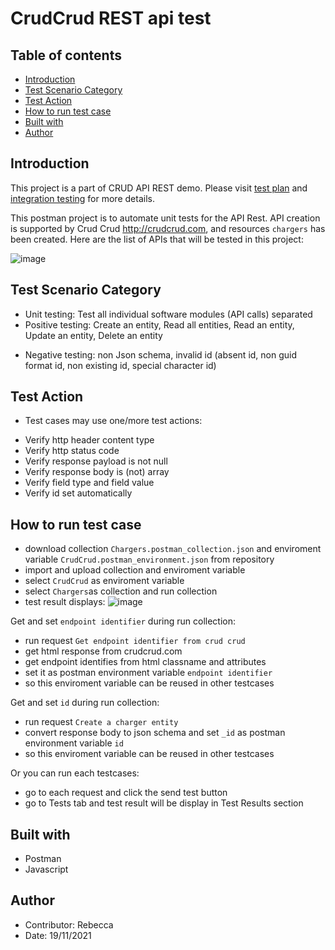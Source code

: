 # CrudCrud REST api test

## Table of contents
* [Introduction](#introduction)
* [Test Scenario Category](#test-scenario-category)
* [Test Action](#test-action)
* [How to run test case](#how-to-run-test-case)
* [Built with](#built-with)
* [Author](#author)

## Introduction
This project is a part of CRUD API REST demo. Please visit  [test plan](https://github.com/Rebe001/CrudCrudUnitTestPostman) and [integration testing](https://github.com/Rebe001/CrudCrudIntegrationAPITest) for more details.

This postman project is to automate unit tests for the API Rest. API creation is supported by Crud Crud http://crudcrud.com, and resources `chargers` has been created.
Here are the list of APIs that will be tested in this project:

![image](https://user-images.githubusercontent.com/23367428/142723521-8b5e9b51-5c65-4fa8-9b28-cf0ea31d86e6.png)


## Test Scenario Category

* Unit testing: Test all individual software modules (API calls) separated
* Positive testing: Create an entity, Read all entities, Read an entity, Update an entity, Delete an entity
- Negative testing: non Json schema, invalid id (absent id, non guid format id, non existing id, special character id)

## Test Action

* Test cases may use one/more test actions: 
- Verify http header content type
- Verify http status code
- Verify response payload is not null
- Verify response body is (not) array
- Verify field type and field value
- Verify id set automatically

## How to run test case
* download collection `Chargers.postman_collection.json` and enviroment variable `CrudCrud.postman_environment.json` from repository
* import and upload collection and enviroment variable
* select `CrudCrud` as enviroment variable
* select `Chargers`as collection and run collection
* test result displays:
![image](https://user-images.githubusercontent.com/23367428/142723804-a5a1afa7-5b74-42a7-8f50-c36bc008c663.png)


 Get and set `endpoint identifier` during run collection:
* run request `Get endpoint identifier from crud crud`
* get html response from crudcrud.com
* get endpoint identifies from html classname and attributes
* set it as postman environment variable `endpoint identifier`
* so this enviroment variable can be reused in other testcases 

 Get and set `id` during run collection:
* run request `Create a charger entity`
* convert response body to json schema and set `_id` as postman environment variable `id`
* so this enviroment variable can be reused in other testcases 

Or you can run each testcases:
* go to each request and click the send test button
* go to Tests tab and test result will be display in Test Results section
   
## Built with
* Postman
* Javascript

## Author
* Contributor: Rebecca
* Date: 19/11/2021
